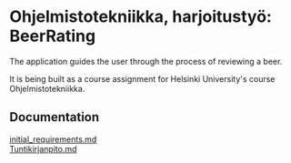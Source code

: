# Ohjelmistotekniikka, harjoitustyö: BeerRating

The application guides the user through the process of reviewing a beer.

It is being built as a course assignment for Helsinki University's course Ohjelmistotekniikka.

## Documentation

[initial_requirements.md](https://github.com/JuusoVe/ot-harjoitustyo/blob/master/documentation/initial_requirements.md) <br>
[Tuntikirjanpito.md](https://github.com/JuusoVe/ot-harjoitustyo/blob/master/documentation/tuntikirjanpito.md) 


